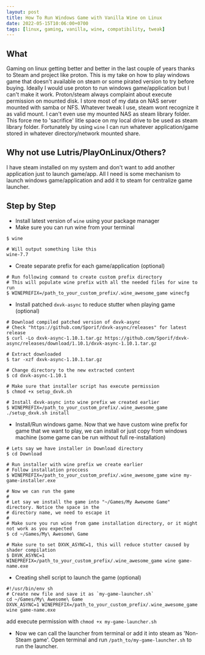 ```yaml
---
layout: post
title: How To Run Windows Game with Vanilla Wine on Linux
date: 2022-05-15T10:06:00+0700
tags: [linux, gaming, vanilla, wine, compatibility, tweak]
---
```


## What

Gaming on linux getting better and better in the last couple of years thanks to Steam and project like proton. This is my take on how to play windows game that doesn't available on steam or some pirated version to try before buying. Ideally I would use proton to run windows game/application but I can't make it work. Proton/steam always complaint about execute permission on mounted disk. I store most of my data on NAS server mounted with samba or NFS. Whatever tweak I use, steam wont recognize it as valid mount. I can't even use my mounted NAS as steam library folder. This force me to 'sacrifice' litle space on my local drive to be used as steam library folder. Fortunately by using `wine` I can run whatever application/game stored in whatever directory/network mounted share.

## Why not use Lutris/PlayOnLinux/Others?

I have steam installed on my system and don't want to add another application just to launch game/app. All I need is some mechanism to launch windows game/application and add it to steam for centralize game launcher.

## Step by Step

- Install latest version of `wine` using your package manager
- Make sure you can run wine from your terminal

```shell
$ wine

# Will output something like this
wine-7.7
```

- Create separate prefix for each game/application (optional)

```shell
# Run following command to create custom prefix directory
# This will populate wine prefix with all the needed files for wine to run
$ WINEPREFIX=/path_to_your_custom_prefix/.wine_awesome_game winecfg
```

- Install patched `dxvk-async` to reduce stutter when playing game (optional)

```shell
# Download compiled patched version of dxvk-async
# Check "https://github.com/Sporif/dxvk-async/releases" for latest release
$ curl -Lo dxvk-async-1.10.1.tar.gz https://github.com/Sporif/dxvk-async/releases/download/1.10.1/dxvk-async-1.10.1.tar.gz

# Extract downloaded
$ tar -xzf dxvk-async-1.10.1.tar.gz

# Change directory to the new extracted content
$ cd dxvk-async-1.10.1

# Make sure that installer script has execute permission
$ chmod +x setup_dxvk.sh

# Install dxvk-async into wine prefix we created earlier
$ WINEPREFIX=/path_to_your_custom_prefix/.wine_awesome_game ./setup_dxvk.sh install
```

- Install/Run windows game. Now that we have custom wine prefix for game that we want to play, we can install or just copy from windows machine (some game can be run without full re-installation)

```shell
# Lets say we have installer in Download directory
$ cd Download

# Run installer with wine prefix we create earlier
# Follow installation proccess
$ WINEPREFIX=/path_to_your_custom_prefix/.wine_awesome_game wine my-game-installer.exe

# Now we can run the game
#
# Let say we install the game into "~/Games/My Awewome Game" directory. Notice the space in the
# directory name, we need to escape it
#
# Make sure you run wine from game installation directory, or it might not work as you expected
$ cd ~/Games/My\ Awesome\ Game

# Make sure to set DXVK_ASYNC=1, this will reduce stutter caused by shader compilation
$ DXVK_ASYNC=1 WINEPREFIX=/path_to_your_custom_prefix/.wine_awesome_game wine game-name.exe
```

- Creating shell script to launch the game (optional)

```shell
#!/usr/bin/env sh
# Create new file and save it as `my-game-launcher.sh`
cd ~/Games/My\ Awesome\ Game
DXVK_ASYNC=1 WINEPREFIX=/path_to_your_custom_prefix/.wine_awesome_game wine game-name.exe
```

add execute permission with `chmod +x my-game-launcher.sh`

- Now we can call the launcher from terminal or add it into steam as 'Non-Steam game'. Open terminal and run `/path_to/my-game-launcher.sh` to run the launcher.
